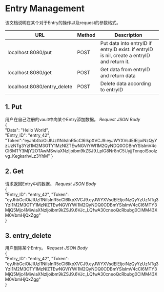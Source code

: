 # Entry Management

该文档说明在某个对于Entry的操作以及request的参数格式。

URL     | Method    | Description
-------- | ----- | ------
localhost:8080/put  | POST | Put data into entryID if entryID exist. if entryID is nil, create a entryID and return it.
localhost:8080/get  | POST | Get data from entryID and return data
localhost:8080/entry_delete  | POST | Delete data according to entryID

## 1. Put

用户在自己注册的vault中向某个Entry添加数据。
*Request JSON Body*  
{  
  "Data": "Hello World",  
  "Entry_ID": "entry_42",
  "Token":"eyJhbGciOiJIUzI1NiIsInR5cCI6IkpXVCJ9.eyJWYXVsdElEIjoiNzQyYzUzNTg3YzI1M2M3OTY1MzNlZTEwNGViYWI1M2QyNDQ0ODBmYSIsImV4cCI6MTY3MjY2OTAwMSwiaXNzIjoibm9kZSJ9.LplG8Nr8nC5UyjjTxnqolSoolzvg_KegkarhvLz3YhM"
}  

## 2. Get

请求返回Entry中的数据。
*Request JSON Body*  
{  
  "Entry_ID": "entry_42",
  "Token": "eyJhbGciOiJIUzI1NiIsInR5cCI6IkpXVCJ9.eyJWYXVsdElEIjoiNzQyYzUzNTg3YzI1M2M3OTY1MzNlZTEwNGViYWI1M2QyNDQ0ODBmYSIsImV4cCI6MTY3MjQ5Mjc4MiwiaXNzIjoibm9kZSJ9.6VJc_LQfwA30cneoQcRbubg0ClMM43XM0VbmHjQxZgg"  
}  

## 3. entry_delete

用户删除某个Entry。
*Request JSON Body*  
{  
  "Entry_ID": "entry_42",
  "Token": "eyJhbGciOiJIUzI1NiIsInR5cCI6IkpXVCJ9.eyJWYXVsdElEIjoiNzQyYzUzNTg3YzI1M2M3OTY1MzNlZTEwNGViYWI1M2QyNDQ0ODBmYSIsImV4cCI6MTY3MjQ5Mjc4MiwiaXNzIjoibm9kZSJ9.6VJc_LQfwA30cneoQcRbubg0ClMM43XM0VbmHjQxZgg"  
}
